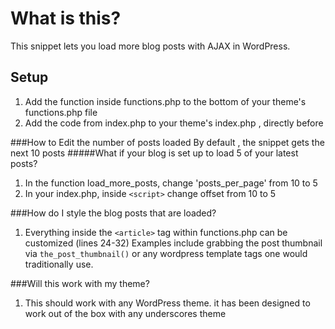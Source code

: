 # What is this?
This snippet lets you load more blog posts with AJAX in WordPress. 

## Setup
1. Add the function inside functions.php to the bottom of your theme's functions.php file
2. Add the code from index.php to your theme's index.php , directly before  <?php get_footer(); ?> 

###How to Edit the number of posts loaded
By default , the snippet gets the next 10 posts
#####What if your blog is set up to load 5 of your latest posts?

1. In the function load_more_posts, change 'posts_per_page' from 10 to 5
2. In your index.php, inside `<script>`  change offset from 10 to 5

###How do I style the blog posts that are loaded?

1. Everything inside the `<article>` tag within functions.php can be customized (lines 24-32) Examples include grabbing the post thumbnail via `the_post_thumbnail()` or any wordpress template tags one would traditionally use.

###Will this work with my theme?

1. This should work with any WordPress theme. it has been designed to work out of the box with any underscores theme
